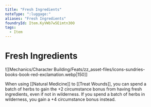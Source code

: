 ```yaml
---
title: "Fresh Ingredients"
noteType: ":luggage:"
aliases: "Fresh Ingredients"
foundryId: Item.KyVWb7w5Eimtn30O
tags:
  - Item
---
```


# Fresh Ingredients
![[Mechanics/Character Building/Feats/zz_asset-files/icons-sundries-books-book-red-exclamation.webp|150]]

When using [[Natural Medicine]] to [[Treat Wounds]], you can spend a batch of herbs to gain the +2 circumstance bonus from having fresh ingredients, even if not in wilderness. If you spend a batch of herbs in wilderness, you gain a +4 circumstance bonus instead.
